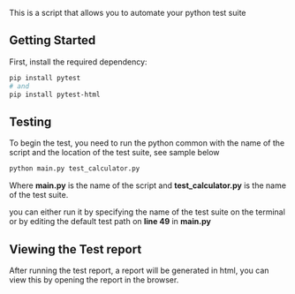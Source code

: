  This is a script that allows you to automate your python test suite

## Getting Started

First, install the required dependency:

```bash
pip install pytest
# and
pip install pytest-html
```

## Testing 
To begin the test, you need to run the python common with the name of the script and the location of the test suite, see sample below

```bash
python main.py test_calculator.py
```
Where **main.py** is the name of the script and **test_calculator.py** is the name of the test suite.

you can either run it by specifying the name of the test suite on the terminal or by 
editing the default test path on **line 49** in **main.py**

## Viewing the Test report
After running the test report, a report will be generated in html, you can view this by opening the report in the browser.